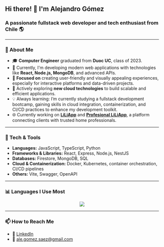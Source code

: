 <h2>Hi there! 👋 I'm Alejandro Gómez</h2> 

<h3>A passionate fullstack web developer and tech enthusiast from Chile 🌎</h3> 

<hr> 

<h3>📖 About Me</h3> 
<ul> 
  <li>🎓 <strong>Computer Engineer</strong> graduated from <strong>Duoc UC</strong>, class of 2023.</li> 
  <li>💼 Currently, I'm developing modern web applications with technologies like <strong>React, Node.js, MongoDB</strong>, and advanced APIs.</li> 
  <li>🚀 <strong>Focused on</strong> creating user-friendly and visually appealing experiences, especially for interactive platforms and data-driven projects.</li> 
  <li>🎯 Actively exploring <strong>new cloud technologies</strong> to build scalable and efficient applications.</li> 
  <li>💡 Always learning: I’m currently studying a fullstack development bootcamp, gaining skills in cloud integration, containerization, and CI/CD practices to enhance my development toolkit.</li> 
  <li>🌐 Currently working on <a href="https://liliapp.cl" target="_blank"><strong>LiLiApp</strong></a> and <a href="https://profesional.liliapp.cl" target="_blank"><strong>Profesional LiLiApp</strong></a>, a platform connecting clients with trusted home professionals.</li>
</ul>

<hr>

<h3>🔧 Tech & Tools</h3>
<ul>
  <li><strong>Languages:</strong> JavaScript, TypeScript, Python</li>
  <li><strong>Frameworks & Libraries:</strong> React, Express, Node.js, NestJS</li>
  <li><strong>Databases:</strong> Firestore, MongoDB, SQL</li>
  <li><strong>Cloud & Containerization:</strong> Docker, Kubernetes, container orchestration, CI/CD pipelines</li>
  <li><strong>Others:</strong> Vite, Swagger, OpenAPI</li>
</ul>

<hr>

<h3>📊 Languages I Use Most</h3>

<p align="center">
  <img src="https://github-readme-stats.vercel.app/api/top-langs/?username=ale-gs&layout=compact&theme=radical&hide_border=true&langs_count=8"/>
</p>

<hr>

<h3>📫 How to Reach Me</h3>
<ul>
  <li>💼 <a href="https://www.linkedin.com/in/ale-gs/">LinkedIn</a></li>
  <li>📧 <a href="mailto:ale.gomez.saez@gmail.com">ale.gomez.saez@gmail.com</a></li>
</ul>
